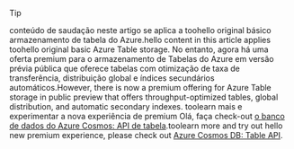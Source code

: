 > [!TIP]
> <span data-ttu-id="50bea-101">conteúdo de saudação neste artigo se aplica a toohello original básico armazenamento de tabela do Azure.</span><span class="sxs-lookup"><span data-stu-id="50bea-101">hello content in this article applies toohello original basic Azure Table storage.</span></span> <span data-ttu-id="50bea-102">No entanto, agora há uma oferta premium para o armazenamento de Tabelas do Azure em versão prévia pública que oferece tabelas com otimização de taxa de transferência, distribuição global e índices secundários automáticos.</span><span class="sxs-lookup"><span data-stu-id="50bea-102">However, there is now a premium offering for Azure Table storage in public preview that offers throughput-optimized tables, global distribution, and automatic secondary indexes.</span></span> <span data-ttu-id="50bea-103">toolearn mais e experimentar a nova experiência de premium Olá, faça check-out [o banco de dados do Azure Cosmos: API de tabela](https://aka.ms/premiumtables).</span><span class="sxs-lookup"><span data-stu-id="50bea-103">toolearn more and try out hello new premium experience, please check out [Azure Cosmos DB: Table API](https://aka.ms/premiumtables).</span></span>
>
